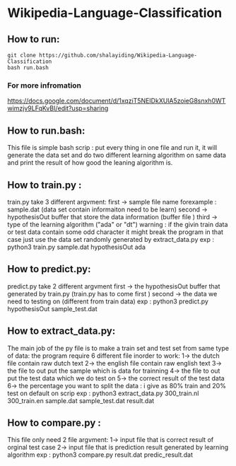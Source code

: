 # Wikipedia-Language-Classification


## How to run:
```
git clone https://github.com/shalayiding/Wikipedia-Language-Classification
bash run.bash
```

### For more infromation 
 https://docs.google.com/document/d/1xqziT5NEIDkXUlA5zoieG8snxh0WTwimzjv9LFqKvBI/edit?usp=sharing

## How to run.bash:
  This file is simple bash scrip :
  put every thing in one file and run it, it will generate the data set and do two different learning algorithm on same data
  and print the result of how good the leaning algorithm is.

## How to train.py :
  train.py take 3 different argvment:
  first -> sample file name forexample : sample.dat (data set contain informaiton need to be learn)
  second -> hypothesisOut buffer that store the data information (buffer file )
  third -> type of the learning algorithm ("ada" or "dt")
  warning :  if the givin train data or test data contain some odd character it might break the program in that case just use the 
  data set randomly generated by extract_data.py 
  exp : python3 train.py sample.dat hypothesisOut ada
    
## How to predict.py:
  predict.py take 2 different argvment
  first -> the hypothesisOut buffer that generated by train.py (train.py has to come first )
  second -> the data we need to testing on (different from train data)
  exp : python3 predict.py hypothesisOut sample_test.dat 

## How to extract_data.py:
  The main job of the py file is to make a train set and test set from same type of data:
  the program require 6 different file inorder to work:
  1-> the dutch file contain raw dutch text
  2-> the english file contain raw english text 
  3-> the file to out put the sample which is data for trainning 
  4-> the file to out put the test data which we do test on 
  5-> the correct result of the test data
  6-> the percentage you want to split the data : i give as 80% train and 20% test on default on scrip
  exp : python3 extract_data.py 300_train.nl 300_train.en sample.dat sample_test.dat result.dat

## How to compare.py :
  This file only need 2 file argvment:
  1-> input file that is correct result of orginal test case
  2-> input file that is prediction result generated by learning algorithm
  exp : python3 compare.py result.dat predic_result.dat
